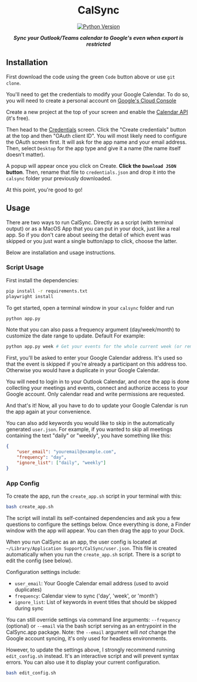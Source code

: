 <div align="center">

# CalSync
[![Python Version](https://img.shields.io/badge/python-3.11-blue.svg)]()

***Sync your Outlook/Teams calendar to Google's even when export is restricted***

</div>

## Installation

First download the code using the green `Code` button above or use `git clone`.

You'll need to get the credentials to modify your Google Calendar.
To do so, you will need to create a personal account on [Google's Cloud Console](https://console.cloud.google.com/)

Create a new project at the top of your screen and enable the [Calendar API](https://console.cloud.google.com/marketplace/product/google/calendar-json.googleapis.com) (it's free).

Then head to the [Credentials](https://console.cloud.google.com/apis/credentials) screen. Click the "Create credentials" button at the top and then "OAuth client ID". You will most likely need to configure the OAuth screen first. It will ask for the app name and your email address.
Then, select `Desktop` for the app type and give it a name (the name itself doesn't matter).

A popup will appear once you click on Create. **Click the `Download JSON` button**. Then, rename that file to `credentials.json` and drop it into the `calsync` folder your previously downloaded.

At this point, you're good to go!

## Usage

There are two ways to run CalSync. Directly as a script (with terminal output) or as a MacOS App that you can put in your dock, just like a real app. So if you don't care about seeing the detail of which event was skipped or you just want a single button/app to click, choose the latter.

Below are installation and usage instructions.

### Script Usage

First install the dependencies:

```bash
pip install -r requirements.txt
playwright install
```

To get started, open a terminal window in your `calsync` folder and run

```bash
python app.py
```

Note that you can also pass a frequency argument (day/week/month) to customize the date range to update. Default For example:

```bash
python app.py week # Get your events for the whole current week (or remaining days)
```

First, you'll be asked to enter your Google Calendar address. It's used so that the event is skipped if you're already a participant on this address too. Otherwise you would have a duplicate in your Google Calendar.

You will need to login in to your Outlook Calendar, and once the app is done collecting your meetings and events, connect and authorize access to your Google account. Only calendar read and write permissions are requested.

And that's it! Now, all you have to do to update your Google Calendar is run the app again at your convenience.

You can also add keywords you would like to skip in the automatically generated `user.json`. For example, if you wanted to skip all meetings containing the text "daily" or "weekly", you have something like this:

```json
{
    "user_email": "youremail@example.com",
    "frequency": "day",
    "ignore_list": ["daily", "weekly"]
}
```

### App Config

To create the app, run the `create_app.sh` script in your terminal with this:

```bash
bash create_app.sh
```

The script will install its self-contained dependencies and ask you a few questions to configure the settings below.
Once everything is done, a Finder window with the app will appear. You can then drag the app to your Dock.

When you run CalSync as an app, the user config is located at `~/Library/Application Support/CalSync/user.json`. This file is created automatically when you run the `create_app.sh` script. There is a script to edit the config (see below).

Configuration settings include:

- `user_email`: Your Google Calendar email address (used to avoid duplicates)
- `frequency`: Calendar view to sync ('day', 'week', or 'month')
- `ignore_list`: List of keywords in event titles that should be skipped during sync

You can still override settings via command line arguments: `--frequency` (optional) or `--email` via the bash script serving as an entrypoint in the CalSync.app package. Note: the `--email` argument will *not* change the Google account syncing, it's only used for headless environments.

However, to update the settings above, I strongly recommend running `edit_config.sh` instead. It's an interactive script and will prevent syntax errors. You can also use it to display your current configuration.

```bash
bash edit_config.sh
```

